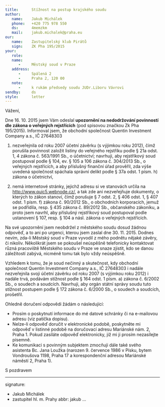 ```yaml
---
title:      Stížnost na postup krajského soudu
author:
   name:    Jakub Michálek
   phone:   +420 775 978 550
   ds:      4memzkm
   mail:    jakub.michalek@praha.eu
our:
   name:    Zastupitelský klub Pirátů
   sign:    ZK Pha 195/2015
your:
   role:    
   name:
      -     Městský soud v Praze
   address:
      -     Spálená 2
      -     Praha 2, 120 00
   note:
      -     k rukám předsedy soudu JUDr.Liboru Vávrovi
sendby:     ds
style:      letter
---
```


Vážení,
 
Dne 16. 10. 2015 jsem Vám odeslal **upozornění na nedodržování povinností dle zákona o veřejných rejstřících** (pod spisovou značkou Zk Pha 195/2015). Informoval jsem, že obchodní společnost Quentin Investment Company a.s., IČ 27648303

1. nezveřejnila od roku 2007 účetní závěrku (s výjimkou roku 2012), čímž porušila povinnost založit listiny do veřejného rejstříku podle § 21a odst. 1, 4 zákona č. 563/1991 Sb., o účetnictví; navrhuji, aby rejstříkový soud postupoval podle § 104, ev. § 105 a 106 zákona č. 304/2013 Sb., o veřejných rejstřících, a aby příslušný finanční úřad prověřil, zda výše uvedená společnost spáchala správní delikt podle § 37a odst. 1 písm. h) zákona o účetnictví,

2. nemá internetové stránky, jejichž adresu si ve stanovách určila na http://www.quic5.webnode.cz/, a tak zde ani nezveřejňuje dokumenty, o kterých to zákon stanoví, čímž porušuje § 7 odst. 2, § 406 odst. 1, § 407 odst. 1 písm. f) zákona č. 90/2012 Sb.,
o obchodních korporacích, jemuž se podřídila, resp. § 435 zákona č. 89/2012 Sb., občanského zákoníku, a proto jsem navrhl, aby příslušný rejstříkový soud postupoval podle ustanovení § 107, resp. § 104 a násl. zákona o veřejných rejstřících.

Na své upozornění jsem neobdržel z městského soudu dosud žádnou odpověď, a to ani po urgenci, kterou jsem zaslal dne 30. 11. 2015. Dodnes nevím, zda-li Městský soud v Praze vyvodil z mého podnětu nějaké závěry, či nikoliv. Několikrát jsem se pokoušel neúspěšně telefonicky kontaktovat různá pracoviště Městského soudu v Praze ve snaze zjistit, kdo se danou záležitostí zabývá, nicméně tomu tak bylo vždy neúspěšně.

Vzhledem k tomu, že je soud nečinný a skutečnost, kdy obchodní společnost Quentin Investment Company a.s., IČ 27648303 i nadále nezveřejnila svoji účetní závěrku od roku 2007 (s výjimkou roku 2012) i nadále trvá, podávám stížnost podle § 164 odst. 1 písm. a) zákona č. 6/2002 Sb., o soudech a soudcích. Navrhuji, aby orgán státní správy soudu tuto stížnost postupem podle § 172 zákona č. 6/2000 Sb., o soudech a soudcích, prošetřil. 

Ohledně doručení odpovědi žádám o následující:

* Prosím o poskytnutí informace do mé datové schránky či na e-mailovou adresu (viz patička dopisu). 
* Nelze-li odpověď doručit v elektronické podobě, poskytněte mi odpověď v listinné podobě na doručovací adresu Mariánské nám. 2, Praha 1. Pokud zasíláte odpověď elektronicky, již mi ji prosím nezasílejte písemně.
* Ke komunikaci s povinným subjektem zmocňuji dále také svého asistenta Bc. Jana Loužka (narozen 9. července 1986 v Písku, bytem Vondroušova 1198, Praha 17 a korespondenční adresou Mariánské náměstí 2, Praha 1).

S pozdravem

---
signature:
  - Jakub Michálek
  - zastupitel hl. m. Prahy
abbr:       jakub
...

